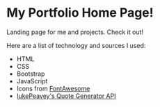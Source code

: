# My Portfolio Home Page!
Landing page for me and projects. Check it out!

Here are a list of technology and sources I used:
* HTML
* CSS
* Bootstrap
* JavaScript
* Icons from [FontAwesome](https://fontawesome.com/)
* [lukePeavey's Quote Generator API](https://github.com/lukePeavey/quotable)

